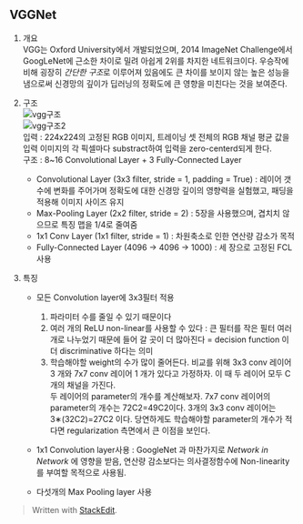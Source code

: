 <h2 id="vggnet">VGGNet</h2>

<ol>
<li><p>개요 <br>
VGG는 Oxford University에서 개발되었으며, 2014 ImageNet Challenge에서 GoogLeNet에 근소한 차이로 밀려 아쉽게 2위를 차지한 네트워크이다. 우승작에 비해 굉장히 <em>간단한 구조</em>로 이루어져 있음에도 큰 차이를 보이지 않는 높은 성능을 냄으로써 신경망의 깊이가 딥러닝의 정확도에 큰 영향을 미친다는 것을 보여준다.</p></li>
<li><p>구조 <br>
<img src="https://cdn-images-1.medium.com/max/1600/1*0Tk4JclhGOCR_uLe6RKvUQ.png" alt="vgg구조" title=""> <br>
<img src="http://nmhkahn.github.io/assets/Casestudy-CNN/vgg-arch1.png" alt="vgg구조2" title=""> <br>
입력 : 224x224의 고정된 RGB 이미지, 트레이닝 셋 전체의 RGB 채널 평균 값을 입력 이미지의 각 픽셀마다 substract하여 입력을 zero-centerd되게 한다. <br>
구조 : 8~16 Convolutional Layer + 3 Fully-Connected Layer</p>

<ul><li>Convolutional Layer (3x3 filter, stride = 1, padding = True) : 레이어 갯수에 변화를 주어가며 정확도에 대한 신경망 깊이의 영향력을 실험했고, 패딩을 적용해 이미지 사이즈 유지</li>
<li>Max-Pooling Layer (2x2 filter, stride = 2) : 5장을 사용했으며, 겹치치 않으므로 특징 맵을 1/4로 줄여줌</li>
<li>1x1 Conv Layer (1x1 filter, stride = 1) : 차원축소로 인한 연산량 감소가 목적</li>
<li>Fully-Connected Layer (4096 -&gt; 4096 -&gt; 1000) : 세 장으로 고정된 FCL 사용</li></ul></li>
<li><p>특징</p>

<ul><li><p>모든 Convolution layer에 3x3필터 적용 </p>

<ol><li>파라미터 수를 줄일 수 있기 때문이다</li>
<li>여러 개의 ReLU non-linear를 사용할 수 있다 : 큰 필터를 작은 필터 여러개로 나누었기 때문에 들어 갈 곳이 더 많아진다 = decision function 이 더 discriminative 하다는 의미</li>
<li>학습해야할 weight의 수가 많이 줄어든다. 비교를 위해 3x3 conv 레이어 3 개와 7x7 conv 레이어 1 개가 있다고 가정하자. 이 때 두 레이어 모두 C개의 채널을 가진다. <br>
두 레이어의 parameter의 개수를 계산해보자. 7x7 conv 레이어의 parameter의 개수는 72C2=49C2이다. 3개의 3x3 conv 레이어는 3∗(32C2)=27C2 이다. 당연하게도 학습해야할 parameter의 개수가 적다면 regularization 측면에서 큰 이점을 보인다.</li></ol></li>
<li><p>1x1 Convolution layer사용 : GoogleNet 과 마찬가지로 <em>Network in Network</em> 에 영향을 받음, 연산량 감소보다는 의사결정함수에 Non-linearity를 부여할 목적으로 사용됨.</p></li>
<li><p>다섯개의 Max Pooling layer 사용</p></li></ul></li>
</ol>

<blockquote>
  <p>Written with <a href="https://stackedit.io/">StackEdit</a>.</p>
</blockquote>

